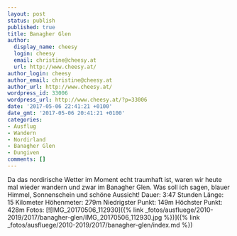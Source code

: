 ```yaml
---
layout: post
status: publish
published: true
title: Banagher Glen
author:
  display_name: cheesy
  login: cheesy
  email: christine@cheesy.at
  url: http://www.cheesy.at/
author_login: cheesy
author_email: christine@cheesy.at
author_url: http://www.cheesy.at/
wordpress_id: 33006
wordpress_url: http://www.cheesy.at/?p=33006
date: '2017-05-06 22:41:21 +0100'
date_gmt: '2017-05-06 20:41:21 +0100'
categories:
- Ausflug
- Wandern
- Nordirland
- Banagher Glen
- Dungiven
comments: []
---
```

Da das nordirische Wetter im Moment echt traumhaft ist, waren wir heute mal wieder wandern und zwar im Banagher Glen. Was soll ich sagen, blauer Himmel, Sonnenschein und schöne Aussicht!
Dauer: 3:47 Stunden
Länge: 15 Kilometer
Höhenmeter: 279m
Niedrigster Punkt: 149m
Höchster Punkt: 428m
Fotos:
[![IMG_20170506_112930]({% link _fotos/ausfluege/2010-2019/2017/banagher-glen/IMG_20170506_112930.jpg %})]({% link _fotos/ausfluege/2010-2019/2017/banagher-glen/index.md %})
